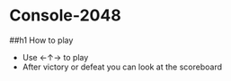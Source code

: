 ﻿# Console-2048

##h1 How to play

* Use ←↑→ to play
* After victory or defeat you can look at the scoreboard